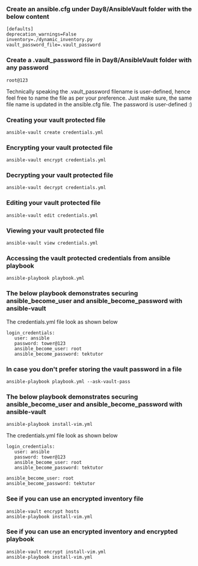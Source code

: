 ### Create an ansible.cfg under Day8/AnsibleVault folder with the below content
```
[defaults]
deprecation_warnings=False
inventory=./dynamic_inventory.py
vault_password_file=.vault_password
```

### Create a .vault_password file in Day8/AnsibleVault folder with any password
```
root@123
```
Technically speaking the .vault_password filename is user-defined, hence feel free to name the file as per your preference. 
Just make sure, the same file name is updated in the ansible.cfg file. The password is user-defined :)

### Creating your vault protected file
```
ansible-vault create credentials.yml
```

### Encrypting your vault protected file
```
ansible-vault encrypt credentials.yml
```

### Decrypting your vault protected file
```
ansible-vault decrypt credentials.yml
```

### Editing your vault protected file
```
ansible-vault edit credentials.yml
```

### Viewing your vault protected file
```
ansible-vault view credentials.yml
```

### Accessing the vault protected credentials from ansible playbook
```
ansible-playbook playbook.yml
```

### The below playbook demonstrates securing ansible_become_user and ansible_become_password with ansible-vault
The credentials.yml file look as shown below
```
login_credentials:
   user: ansible
   password: tower@123
   ansible_become_user: root
   ansible_become_password: tektutor 
```

### In case you don't prefer storing the vault password in a file
```
ansible-playbook playbook.yml --ask-vault-pass
```

### The below playbook demonstrates securing ansible_become_user and ansible_become_password with ansible-vault
```
ansible-playbook install-vim.yml 
```
The credentials.yml file look as shown below
```
login_credentials:
   user: ansible
   password: tower@123
   ansible_become_user: root
   ansible_become_password: tektutor 

ansible_become_user: root
ansible_become_password: tektutor 
```

### See if you can use an encrypted inventory file
```
ansible-vault encrypt hosts
ansible-playbook install-vim.yml
```

### See if you can use an encrypted inventory and encrypted playbook
```
ansible-vault encrypt install-vim.yml
ansible-playbook install-vim.yml
```
